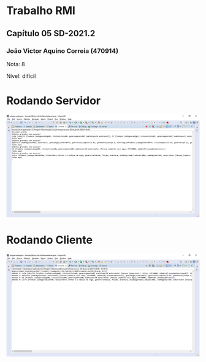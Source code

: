# Trabalho RMI
## Capítulo 05 SD-2021.2

### João Victor Aquino Correia (470914)


Nota: 8

Nível: difícil

Rodando Servidor
====
![server](Servidor.png)

Rodando Cliente
====
![client](Cliente.png)